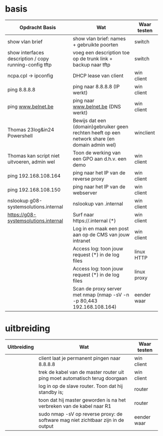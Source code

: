 # basis

| Opdracht Basis              | Wat                                                            | Waar testen    |
|-----------------------------|----------------------------------------------------------------|----------------|
| show vlan brief             | show vlan brief: names + gebruikte poorten                     | switch         |
| show interfaces description / copy running-config tftp | voeg een description toe op de trunk link + backup naar tftp   | switch         |
| ncpa.cpl -> ipconfig        | DHCP lease van client                                          | win client     |
| ping 8.8.8.8                | ping naar 8.8.8.8 (IP werkt)                                   | win client     |
| ping www.belnet.be          | ping naar www.belnet.be (DNS werkt)                            | win client     |
| Thomas 23log&in24 Powershell | Bewijs dat een (domain)gebruiker geen rechten heeft op een network share (en domain admin wel) | winclient |
| Thomas kan script niet uitvoeren, admin wel | Toon de werking van een GPO aan d.h.v. een demo                 | win client     |
| ping 192.168.108.164        | ping naar het IP van de reverse proxy                          | win client     |
| ping 192.168.108.150        | ping naar het IP van de webserver                              | win client     |
| nslookup g08-systemsolutions.internal | nslookup van <jouw groepsnaam>.internal                | win client     |
| https://g08-systemsolutions.internal | Surf naar https://<jouw groepsnaam>.internal (*)                | win client     |
|                             | Log in en maak een post aan op de CMS van jouw intranet        | win client     |
|                             | Access log: toon jouw request (*) in de log files              | linux HTTP     |
|                             | Access log: toon jouw request (*) in de log files              | linux proxy    |
|                             | Scan de proxy server met nmap (nmap -sV -n -p 80,443 192.168.108.164) | eender waar    |

# uitbreiding

| Uitbreiding | Wat                                                  | Waar testen |
|-------------|------------------------------------------------------|-------------|
|             | client laat je permanent pingen naar 8.8.8.8         | win client  |
|             | trek de kabel van de master router uit ping moet automatisch terug doorgaan | win client |
|             | log in op de slave router. Toon dat hij standby is;  | router      |
|             | toon dat hij master geworden is na het verbreken van de kabel naar R1 | router      |
|             | sudo nmap -sV op reverse proxy: de software mag niet zichtbaar zijn in de output | eender waar |
